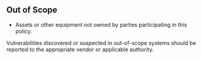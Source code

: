 ## Out of Scope

- Assets or other equipment not owned by parties participating in this policy. 

Vulnerabilities discovered or suspected in out-of-scope systems should be reported to the appropriate vendor or applicable authority.
